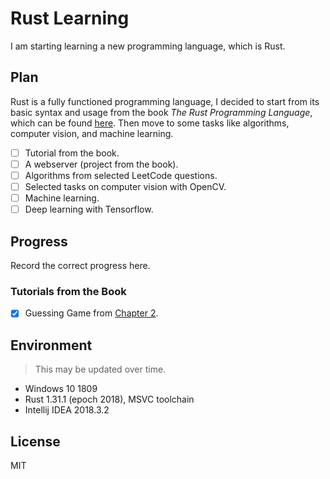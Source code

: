 # Rust Learning

I am starting learning a new programming language, which is Rust.

## Plan

Rust is a fully functioned programming language, I decided to start from its basic syntax and usage from the book *The Rust Programming Language*, which can be found [here](https://doc.rust-lang.org/book). Then move to some tasks like algorithms, computer vision, and machine learning.

* [ ] Tutorial from the book.
* [ ] A webserver (project from the book).
* [ ] Algorithms from selected LeetCode questions.
* [ ] Selected tasks on computer vision with OpenCV.
* [ ] Machine learning.
* [ ] Deep learning with Tensorflow.

## Progress

Record the correct progress here.

### Tutorials from the Book

* [x] Guessing Game from [Chapter 2](https://doc.rust-lang.org/book/ch02-00-guessing-game-tutorial.html).

## Environment

> This may be updated over time.

* Windows 10 1809
* Rust 1.31.1 (epoch 2018), MSVC toolchain
* Intellij IDEA 2018.3.2

## License

MIT